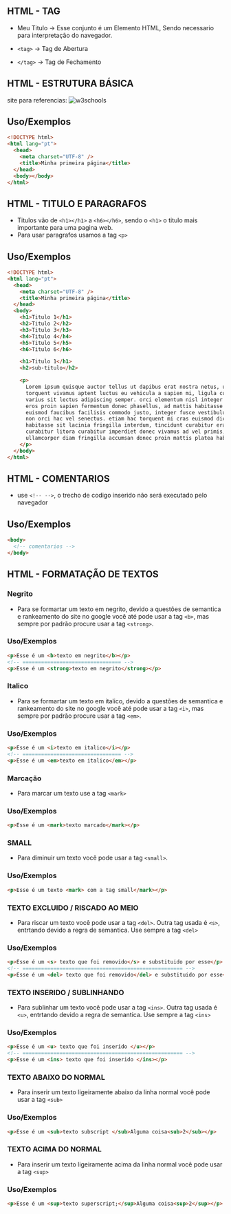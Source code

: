 ## HTML - TAG

- <nomeDaTag> Meu Titulo </nomeDaTag> -> Esse conjunto é um Elemento HTML, Sendo necessario para interpretação do navegador.

- `<tag>` -> Tag de Abertura
- `</tag>` -> Tag de Fechamento

## HTML - ESTRUTURA BÁSICA

site para referencias: ![w3schools](https://www.w3schools.com)

## Uso/Exemplos

```html
<!DOCTYPE html>
<html lang="pt">
  <head>
    <meta charset="UTF-8" />
    <title>Minha primeira página</title>
  </head>
  <body></body>
</html>
```

## HTML - TITULO E PARAGRAFOS

- Titulos vão de `<h1></h1>` a `<h6></h6>`, sendo o `<h1>` o titulo mais importante para uma pagina web.
- Para usar paragrafos usamos a tag `<p>`

## Uso/Exemplos

```html
<!DOCTYPE html>
<html lang="pt">
  <head>
    <meta charset="UTF-8" />
    <title>Minha primeira página</title>
  </head>
  <body>
    <h1>Titulo 1</h1>
    <h2>Titulo 2</h2>
    <h3>Titulo 3</h3>
    <h4>Titulo 4</h4>
    <h5>Titulo 5</h5>
    <h6>Titulo 6</h6>

    <h1>Titulo 1</h1>
    <h2>sub-titulo</h2>

    <p>
      Lorem ipsum quisque auctor tellus ut dapibus erat nostra netus, ut
      torquent vivamus aptent luctus eu vehicula a sapien mi, ligula cursus sed
      varius sit lectus adipiscing semper. orci elementum nisl integer aptent
      eros proin sapien fermentum donec phasellus, ad mattis habitasse neque
      euismod faucibus facilisis commodo justo, integer fusce vestibulum aenean
      non orci hac vel senectus. etiam hac torquent mi cras euismod dictum
      habitasse sit lacinia fringilla interdum, tincidunt curabitur erat
      curabitur litora curabitur imperdiet donec vivamus ad vel primis, mollis
      ullamcorper diam fringilla accumsan donec proin mattis platea habitant.
    </p>
  </body>
</html>
```

## HTML - COMENTARIOS

- use `<!-- -->`, o trecho de codigo inserido não será executado pelo navegador

## Uso/Exemplos

```html
<body>
  <!-- comentarios -->
</body>
```

## HTML - FORMATAÇÃO DE TEXTOS

### Negrito

- Para se formartar um texto em negrito, devido a questões de semantica e rankeamento do site no google você até pode usar a tag `<b>`, mas sempre por padrão procure usar a tag `<strong>`.

### Uso/Exemplos

```html
<p>Esse é um <b>texto em negrito</b></p>
<!-- ================================ -->
<p>Esse é um <strong>texto em negrito</strong></p>
```

### Italico

- Para se formartar um texto em italico, devido a questões de semantica e rankeamento do site no google você até pode usar a tag `<i>`, mas sempre por padrão procure usar a tag `<em>`.

### Uso/Exemplos

```html
<p>Esse é um <i>texto em italico</i></p>
<!-- ================================ -->
<p>Esse é um <em>texto em italico</em></p>
```

### Marcação

- Para marcar um texto use a tag `<mark>`

### Uso/Exemplos

```html
<p>Esse é um <mark>texto marcado</mark></p>
```

### SMALL

- Para diminuir um texto você pode usar a tag `<small>`.

### Uso/Exemplos

```html
<p>Esse é um texto <mark> com a tag small</mark></p>
```

### TEXTO EXCLUIDO / RISCADO AO MEIO

- Para riscar um texto você pode usar a tag `<del>`. Outra tag usada é `<s>`, entrtando devido a regra de semantica. Use sempre a tag `<del>`

### Uso/Exemplos

```html
<p>Esse é um <s> texto que foi removido</s> e substituido por esse</p>
<!-- ==================================================== -->
<p>Esse é um <del> texto que foi removido</del> e substituido por esse</p>
```

### TEXTO INSERIDO / SUBLINHANDO

- Para sublinhar um texto você pode usar a tag `<ins>`. Outra tag usada é `<u>`, entrtando devido a regra de semantica. Use sempre a tag `<ins>`

### Uso/Exemplos

```html
<p>Esse é um <u> texto que foi inserido </u></p>
<!-- ==================================================== -->
<p>Esse é um <ins> texto que foi inserido </ins></p>
```

### TEXTO ABAIXO DO NORMAL

- Para inserir um texto ligeiramente abaixo da linha normal você pode usar a tag `<sub>`

### Uso/Exemplos

```html
<p>Esse é um <sub>texto subscript </sub>Alguma coisa<sub>2</sub></p>
```

### TEXTO ACIMA DO NORMAL

- Para inserir um texto ligeiramente acima da linha normal você pode usar a tag `<sup>`

### Uso/Exemplos

```html
<p>Esse é um <sup>texto superscript;</sup>Alguma coisa<sup>2</sup></p>
```

